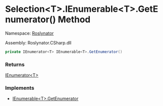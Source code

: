 # Selection\<T>\.IEnumerable\<T>\.GetEnumerator\(\) Method

Namespace: [Roslynator](../../README.md)

Assembly: Roslynator\.CSharp\.dll

```csharp
private IEnumerator<T> IEnumerable<T>.GetEnumerator()
```

### Returns

[IEnumerator\<T>](https://docs.microsoft.com/en-us/dotnet/api/system.collections.generic.ienumerator-1)

### Implements

* [IEnumerable\<T>.GetEnumerator](https://docs.microsoft.com/en-us/dotnet/api/system.collections.generic.ienumerable-1.getenumerator)
